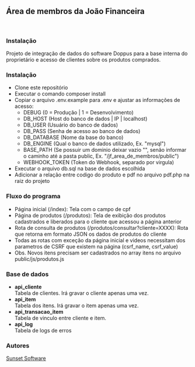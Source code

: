 <html>
  <head></head>
  <body>
    <div>
      <h2>Área de membros da João Financeira</h2>
      <br>
      <h3><b>Instalação</b></h3>
      <p>
        Projeto de integração de dados do software Doppus para a base interna do proprietário e acesso de clientes sobre os produtos comprados.<br>
      </p>
      <h3><b>Instalação</b></h3>
      <ul>
        <li>Clone este repositório</li>
        <li>Executar o comando composer install</li>
        <li>
          Copiar o arquivo .env.example para .env e ajustar as informações de acesso:
          <ul>
            <li>DEBUG (0 = Produção | 1 = Desenvolvimento)</li>
            <li>DB_HOST (Host do banco de dados | IP | localhost)</li>
            <li>DB_USER (Usuário do banco de dados)</li>
            <li>DB_PASS (Senha de acesso ao banco de dados)</li>
            <li>DB_DATABASE (Nome da base do banco)</li>
            <li>DB_ENGINE (Qual o banco de dados utilizado, Ex. "mysql")</li>
            <li>BASE_PATH (Se possuir um dominio deixar vazio "", senão informar o caminho até a pasta public, Ex. "/jf_area_de_membros/public")</li>
            <li>WEBHOOK_TOKEN (Token do Webhook, separado por virgula)</li>
          </ul>
        </li>
        <li>Executar o arquivo db.sql na base de dados escolhida</li>
        <li>Adicionar a relação entre codigo do produto e pdf no arquivo pdf.php na raiz do projeto</li>
      </ul>
      <h3><b>Fluxo do programa</b></h3>
      <ul>
        <li>Página inicial (/index): Tela com o campo de cpf</li>
        <li>Página de produtos (/produtos): Tela de exibição dos produtos cadastrados e liberados para o cliente que acessou a página anterior</li>
        <li>Rota de consulta de produtos (/produtos/consultar?cliente=XXXX): Rota que retorna em formato JSON os dados de produtos do cliente</li>
        <li>Todas as rotas com exceção da página inicial e videos necessitam dos parametros de CSRF que existem na página (csrf_name, csrf_value)</li>
        <li>Obs. Novos itens precisam ser cadastrados no array itens no arquivo public/js/produtos.js</li>
      </ul>
      <h3><b>Base de dados</b></h3>
      <ul>
        <li> <b>api_cliente</b> <br>
          Tabela de clientes. Irá gravar o cliente apenas uma vez.
        </li>
        <li> <b>api_item</b> <br>
          Tabela dos itens. Irá gravar o item apenas uma vez.
        </li>
        <li> <b>api_transacao_item</b> <br>
          Tabela de vinculo entre cliente e item.
        </li>
        <li> <b>api_log</b> <br>
          Tabela de logs de erros
        </li>
      </ul>
      <h3><b>Autores</b></h3>
      <a href="https://sunsetsoftware.com.br" target="_blank">Sunset Software</a> <br>
    </div>
  </body>
</html>